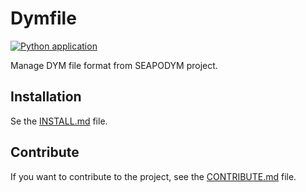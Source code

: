 # Dymfile

[![Python application](https://github.com/Ash12H/dymfile/actions/workflows/python-app.yml/badge.svg)](https://github.com/Ash12H/dymfile/actions/workflows/python-app.yml)

Manage DYM file format from SEAPODYM project.

## Installation

Se the [INSTALL.md](./INSTALL.md) file.

## Contribute

If you want to contribute to the project, see the [CONTRIBUTE.md](./CONTRIBUTING.md) file.

